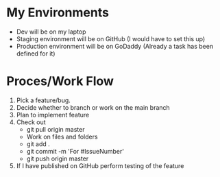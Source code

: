 # My Environments

* Dev will be on my laptop
* Staging environment will be on GitHub (I would have to set this up)
* Production environment will be on GoDaddy (Already a task has been defined for it)

# Proces/Work Flow
1. Pick a feature/bug. 
2. Decide whether to branch or work on the main branch
3. Plan to implement feature 
4. Check out
    - git pull origin master 
    - Work on files and folders
    - git add .
    - git commit -m 'For #IssueNumber' 
    - git push origin master 
5. If I have published on GitHub perform testing of the feature

